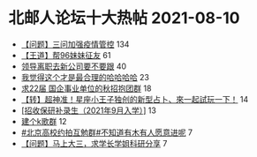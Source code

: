 # 北邮人论坛十大热帖 2021-08-10

- [【问题】三问加强疫情管控](https://bbs.byr.cn/article/Talking/6293889) 134
- [【王道】帮96妹妹征友](https://bbs.byr.cn/article/Friends/2002192) 61
- [领导离职去新公司要不要跟](https://bbs.byr.cn/article/WorkLife/1171379) 40
- [我觉得这个才是最合理的哈哈哈哈](https://bbs.byr.cn/article/Picture/3296781) 23
- [求22届  国企事业单位的秋招抱团群](https://bbs.byr.cn/article/Job/2139210) 18
- [【转】超神准！星座小王子独创的新型占卜、來一起試玩一下！](https://bbs.byr.cn/article/Constellations/326533) 14
- [[招收保研补录生（2021年9月入学）]](https://bbs.byr.cn/article/AimGraduate/1209586) 13
- [建个k歌群](https://bbs.byr.cn/article/KaraOK/109533) 12
- [#北京高校约拍互勉群#不知道有木有人愿意进呢](https://bbs.byr.cn/article/Photo/268716) 7
- [【问题】马上大三，求学长学姐科研分享](https://bbs.byr.cn/article/GoAbroad/379206) 7


